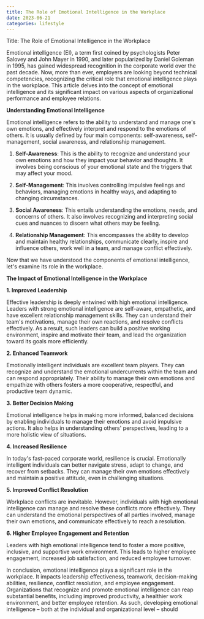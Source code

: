 ```yaml
---
title: The Role of Emotional Intelligence in the Workplace
date: 2023-06-21
categories: lifestyle
---
```


Title: The Role of Emotional Intelligence in the Workplace

Emotional intelligence (EI), a term first coined by psychologists Peter Salovey and John Mayer in 1990, and later popularized by Daniel Goleman in 1995, has gained widespread recognition in the corporate world over the past decade. Now, more than ever, employers are looking beyond technical competencies, recognizing the critical role that emotional intelligence plays in the workplace. This article delves into the concept of emotional intelligence and its significant impact on various aspects of organizational performance and employee relations.

**Understanding Emotional Intelligence**

Emotional intelligence refers to the ability to understand and manage one's own emotions, and effectively interpret and respond to the emotions of others. It is usually defined by four main components: self-awareness, self-management, social awareness, and relationship management.

1. **Self-Awareness**: This is the ability to recognize and understand your own emotions and how they impact your behavior and thoughts. It involves being conscious of your emotional state and the triggers that may affect your mood.

2. **Self-Management**: This involves controlling impulsive feelings and behaviors, managing emotions in healthy ways, and adapting to changing circumstances.

3. **Social Awareness**: This entails understanding the emotions, needs, and concerns of others. It also involves recognizing and interpreting social cues and nuances to discern what others may be feeling.

4. **Relationship Management**: This encompasses the ability to develop and maintain healthy relationships, communicate clearly, inspire and influence others, work well in a team, and manage conflict effectively.

Now that we have understood the components of emotional intelligence, let's examine its role in the workplace.

**The Impact of Emotional Intelligence in the Workplace**

**1. Improved Leadership**

Effective leadership is deeply entwined with high emotional intelligence. Leaders with strong emotional intelligence are self-aware, empathetic, and have excellent relationship management skills. They can understand their team's motivations, manage their own reactions, and resolve conflicts effectively. As a result, such leaders can build a positive working environment, inspire and motivate their team, and lead the organization toward its goals more efficiently.

**2. Enhanced Teamwork**

Emotionally intelligent individuals are excellent team players. They can recognize and understand the emotional undercurrents within the team and can respond appropriately. Their ability to manage their own emotions and empathize with others fosters a more cooperative, respectful, and productive team dynamic.

**3. Better Decision Making**

Emotional intelligence helps in making more informed, balanced decisions by enabling individuals to manage their emotions and avoid impulsive actions. It also helps in understanding others' perspectives, leading to a more holistic view of situations.

**4. Increased Resilience**

In today's fast-paced corporate world, resilience is crucial. Emotionally intelligent individuals can better navigate stress, adapt to change, and recover from setbacks. They can manage their own emotions effectively and maintain a positive attitude, even in challenging situations.

**5. Improved Conflict Resolution**

Workplace conflicts are inevitable. However, individuals with high emotional intelligence can manage and resolve these conflicts more effectively. They can understand the emotional perspectives of all parties involved, manage their own emotions, and communicate effectively to reach a resolution.

**6. Higher Employee Engagement and Retention**

Leaders with high emotional intelligence tend to foster a more positive, inclusive, and supportive work environment. This leads to higher employee engagement, increased job satisfaction, and reduced employee turnover.

In conclusion, emotional intelligence plays a significant role in the workplace. It impacts leadership effectiveness, teamwork, decision-making abilities, resilience, conflict resolution, and employee engagement. Organizations that recognize and promote emotional intelligence can reap substantial benefits, including improved productivity, a healthier work environment, and better employee retention. As such, developing emotional intelligence – both at the individual and organizational level – should